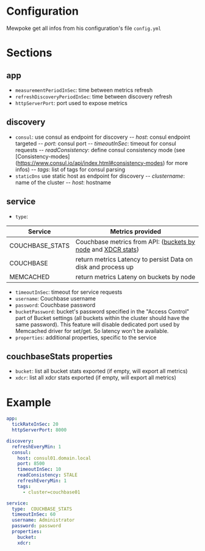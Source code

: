 # Configuration

Mewpoke get all infos from his configuration's file ```config.yml```

# Sections

## app
- `measurementPeriodInSec`: time between metrics refresh
- `refreshDiscoveryPeriodInSec`: time between discovery refresh
- `httpServerPort`: port used to expose metrics

## discovery
- `consul`: use consul as endpoint for discovery
 -- *host*: consul endpoint targeted
 -- *port*: consul port
 -- *timeoutInSec*: timeout for consul requests
 -- *readConsistency*: define consul consistency mode (see [Consistency-modes] (https://www.consul.io/api/index.html#consistency-modes) for more infos)
 -- *tags*: list of tags for consul parsing
- `staticDns` use static host as endpoint for discovery
 -- *clustername*: name of the cluster
 -- *host*: hostname

## service
- `type`:

| Service | Metrics provided |
| ------ | ------ |
| COUCHBASE_STATS | Couchbase metrics from API: ([buckets by node](https://developer.couchbase.com/documentation/server/3.x/admin/REST/rest-bucket-stats.html) and [XDCR stats](https://developer.couchbase.com/documentation/server/3.x/admin/REST/rest-xdcr-statistics.html)) |
| COUCHBASE | return metrics Latency to persist Data on disk and process up |
| MEMCACHED | return metrics Lateny on buckets by node|
- `timeoutInSec`: timeout for service requests
- `username`: Couchbase username
- `password`: Couchbase password
- `bucketPassword`: bucket's password specified in the "Access Control" part of Bucket settings (all buckets within the cluster should have the same password). This feature will disable dedicated port used by Memcached driver for set/get. So latency won't be available.
- `properties`: additional properties, specific to the service

## couchbaseStats properties
- `bucket`: list all bucket stats exported (if empty, will export all metrics)
- `xdcr`: list all xdcr stats exported (if empty, will export all metrics)

# Example

```yaml
app:
  tickRateInSec: 20
  httpServerPort: 8000

discovery:
  refreshEveryMin: 1
  consul:
    host: consul01.domain.local
    port: 8500
    timeoutInSec: 10
    readConsistency: STALE
    refreshEveryMin: 1
    tags:
      - cluster=couchbase01

service:
  type:  COUCHBASE_STATS
  timeoutInSec: 60
  username: Administrator
  password: password
  properties:
    bucket:
    xdcr:
```

